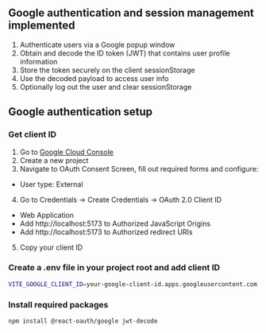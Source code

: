 ## Google authentication and session management implemented
1. Authenticate users via a Google popup window
2. Obtain and decode the ID token (JWT) that contains user profile information
3. Store the token securely on the client sessionStorage
4. Use the decoded payload to access user info
5. Optionally log out the user and clear sessionStorage

## Google authentication setup
### Get client ID
1. Go to [Google Cloud Console](https://console.cloud.google.com/)
2. Create a new project
3. Navigate to OAuth Consent Screen, fill out required forms and configure:
* User type: External
4. Go to Credentials -> Create Credentials -> OAuth 2.0 Client ID
* Web Application
* Add http://localhost:5173 to Authorized JavaScript Origins
* Add http://localhost:5173 to Authorized redirect URIs
5. Copy your client ID

### Create a .env file in your project root and add client ID

```bash
VITE_GOOGLE_CLIENT_ID=your-google-client-id.apps.googleusercontent.com
```

### Install required packages

```bash
npm install @react-oauth/google jwt-decode
```
